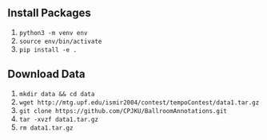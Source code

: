 ## Install Packages
1. `python3 -m venv env`
2. `source env/bin/activate`
3. `pip install -e .`

## Download Data
1. `mkdir data && cd data`
2. `wget http://mtg.upf.edu/ismir2004/contest/tempoContest/data1.tar.gz`
2. `git clone https://github.com/CPJKU/BallroomAnnotations.git`
3. `tar -xvzf data1.tar.gz`
4. `rm data1.tar.gz`

